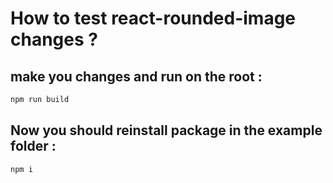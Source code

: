 
# How to test react-rounded-image changes ?

## make you changes and run on the root :

```bash
npm run build
```
## Now you should reinstall package in the example folder :

```bash
npm i
```



